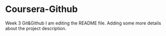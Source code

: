 # Coursera-Github
Week 3 Git&amp;Github
I am editing the README file. Adding some more details about the project description.
